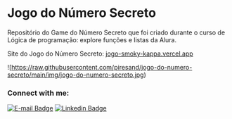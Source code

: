# Jogo do Número Secreto 

Repositório do Game do Número Secreto que foi criado durante o curso de Lógica de programação: explore funções e listas da Alura.

Site do Jogo do Número Secreto: [jogo-smoky-kappa.vercel.app
](https://jogo-smoky-kappa.vercel.app/)

![https://raw.githubusercontent.com/piresand/jogo-do-numero-secreto/main/img/jogo-do-numero-secreto.jpg)


### Connect with me:
[![E-mail Badge](https://img.shields.io/badge/Email-andrepires.corporativo%40gmail.com-green)](andrepires.corporativo@gmail.com)
[![Linkedin Badge](https://img.shields.io/badge/-LinkedIn-blue?style=flat-square&logo=Linkedin&logoColor=white&link=https://www.linkedin.com/in/andre-s-pires)](https://www.linkedin.com/in/piresand/)  
